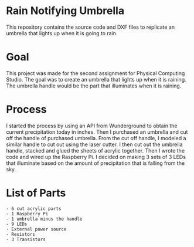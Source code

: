 # Rain Notifying Umbrella

This repository contains the source code and DXF files to
replicate an umbrella that lights up when it is going to rain.

# Goal

This project was made for the second assignment for Physical
Computing Studio. The goal was to create an umbrella that lights
up when it is raining. The umbrella handle would be the
part that illuminates when it is raining.

# Process

I started the process by using an API from Wunderground to obtain
the current precipitation today in inches. Then I purchased an
umbrella and cut off the handle of purchased umbrella. From the
cut off handle, I modeled a similar handle to cut out using the
laser cutter. I then cut out the umbrella handle, stacked and glued
the sheets of acrylic together. Then I wrote the code and wired up
the Raspberry Pi. I decided on making 3 sets of 3 LEDs that
illuminate based on the amount of precipitation that is falling
from the sky.

# List of Parts
    - 6 cut acrylic parts
    - 1 Raspberry Pi
    - 1 umbrella minus the handle
    - 9 LEDs
    - External power source
    - Resistors
    - 3 Transistors
